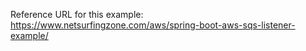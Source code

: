 Reference URL for this example:
https://www.netsurfingzone.com/aws/spring-boot-aws-sqs-listener-example/



